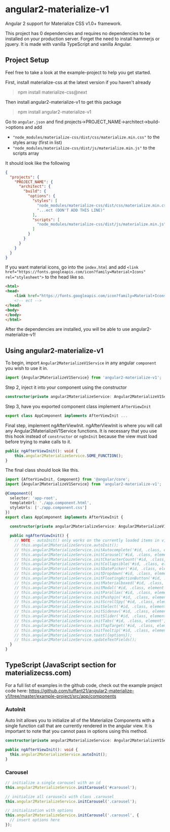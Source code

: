 # angular2-materialize-v1
Angular 2 support for Materialize CSS v1.0+ framework.

This project has 0 dependencies and requires no dependencies to be installed on your production server. Forget the need 
to install hammerjs or jquery. It is made with vanilla TypeScript and vanilla Angular. 

## Project Setup
Feel free to take a look at the example-project to help you get started. 

First, install materialize-css at the latest version if you haven't already
> npm install materialize-css@next

Then install angular2-materialize-v1 to get this package
> npm install angular2-materialize-v1

Go to `angular.json` and find projects->PROJECT_NAME->architect->build->options and add 
* `"node_modules/materialize-css/dist/css/materialize.min.css"` to the styles array (first in list)
* `"node_modules/materialize-css/dist/js/materialize.min.js"` to the scripts array

It should look like the following
```json
{
  "projects": {
    "PROJECT_NAME": {
      "architect": {
        "build": {
          "options": {
            "styles": [
              "node_modules/materialize-css/dist/css/materialize.min.css",
              "...ect (DON'T ADD THIS LINE)"
            ],
            "scripts": [
              "node_modules/materialize-css/dist/js/materialize.min.js"
            ]
          }
        }
      }
    }
  }
}
``` 

If you want material icons, go into the `index.html` and add `<link href="https://fonts.googleapis.com/icon?family=Material+Icons" rel="stylesheet">` to the head like so.
```html
<html>
<head>
    <link href="https://fonts.googleapis.com/icon?family=Material+Icons" rel="stylesheet">
    <!-- ect -->
</head>
<body>
</body>
</html>
```

After the dependencies are installed, you will be able to use angular2-materialize-v1!

## Using angular2-materialize-v1
To begin, import `Angular2MaterializeV1Service` in any angular `component` you wish to use it in.
```typescript
import {Angular2MaterializeV1Service} from 'angular2-materialize-v1';
```
Step 2, inject it into your component using the constructor
```typescript
constructor(private angular2MaterializeService: Angular2MaterializeV1Service) ...
```
Step 3, have you exported component class implement `AfterViewInit`
```typescript
export class AppComponent implements AfterViewInit ...
```
Final step, implement ngAfterViewInit. ngAfterViewInit is where you will call any Angular2MaterializeV1Service 
functions. It is necessary that you use this hook instead of `constructor` or `ngOnInit` because the view must load 
before trying to make calls to it.
```typescript
public ngAfterViewInit(): void {
    this.angular2MaterializeService.SOME_FUNCTION();
}
```
The final class should look like this.
```typescript
import {AfterViewInit, Component} from '@angular/core';
import {Angular2MaterializeV1Service} from 'angular2-materialize-v1';

@Component({
  selector: 'app-root',
  templateUrl: './app.component.html',
  styleUrls: ['./app.component.css']
})
export class AppComponent implements AfterViewInit {
    
  constructor(private angular2MaterializeService: Angular2MaterializeV1Service) {}

  public ngAfterViewInit() {
    // NOTE - autoInit() only works on the currently loaded items in view
    // this.angular2MaterializeService.autoInit();
    // this.angular2MaterializeService.initAutocomplete('#id, .class, element', {options});
    // this.angular2MaterializeService.initCarousel('#id, .class, element', {options});
    // this.angular2MaterializeService.initCharacterCount('#id, .class, element', {options});
    // this.angular2MaterializeService.initCollapsible('#id, .class, element', {options});
    // this.angular2MaterializeService.initDatePicker('#id, .class, element', {options});
    // this.angular2MaterializeService.initDropdown('#id, .class, element', {options});
    // this.angular2MaterializeService.initFloatingActionButton('#id, .class, element', {options});
    // this.angular2MaterializeService.initMaterialboxed('#id, .class, element', {options});
    // this.angular2MaterializeService.initModal('#id, .class, element', {options});
    // this.angular2MaterializeService.initParallax('#id, .class, element', {options});
    // this.angular2MaterializeService.initPushpin('#id, .class, element', {options});
    // this.angular2MaterializeService.initScrollSpy('#id, .class, element', {options});
    // this.angular2MaterializeService.initSelect('#id, .class, element', {options});
    // this.angular2MaterializeService.initSidenav('#id, .class, element', {options});
    // this.angular2MaterializeService.initSlider('#id, .class, element', {options});
    // this.angular2MaterializeService.initTabs('#id, .class, element', {options});
    // this.angular2MaterializeService.initTapTarget('#id, .class, element', {options});
    // this.angular2MaterializeService.initTooltip('#id, .class, element', {options});
    // this.angular2MaterializeService.toast({options});
    // this.angular2MaterializeService.updateTextFields();
  }
}
```

## TypeScript (JavaScript section for materializecss.com)
For a full list of examples in the github code, check out the example project code here: 
https://github.com/tuffant21/angular2-materialize-v1/tree/master/example-project/src/app/components

### AutoInit
Auto Init allows you to initialize all of the Materialize Components with a single function call that are currently 
rendered in the angular view. It is important to note that you cannot pass in options using this method.

```typescript
constructor(private angular2MaterializeService: Angular2MaterializeV1Service) {}

public ngAfterViewInit(): void {
  this.angular2MaterializeService.autoInit();
}
```

### Carousel
```typescript
// initialize a single carousel with an id
this.angular2MaterializeService.initCarousel('#carousel');

// initialize all carousels with class .carousel
this.angular2MaterializeService.initCarousel('.carousel');

// initialization with options
this.angular2MaterializeService.initCarousel('.carousel', {
  // insert options here
});
```